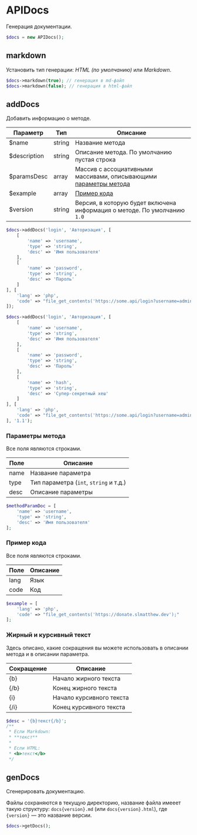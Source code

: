 # APIDocs
Генерация документации.

```php
$docs = new APIDocs();
```

## markdown
Установить тип генерации: *HTML (по умолчанию)* или *Markdown*.

```php
$docs->markdown(true); // генерация в md-файл
$docs->markdown(false); // генерация в html-файл
```

## addDocs
Добавить информацию о методе.

| Параметр     | Тип    | Описание                                                                              |
|--------------|--------|---------------------------------------------------------------------------------------|
| $name        | string | Название метода                                                                       |
| $description | string | Описание метода. По умолчанию пустая строка                                           |
| $paramsDesc  | array  | Массив с ассоциативными массивами, описывающими [параметры метода](#параметры-метода) |
| $example     | array  | [Пример кода](#пример-кода)                                                           |
| $version     | string | Версия, в которую будет включена информация о методе. По умолчанию `1.0`              |

```php
$docs->addDocs('login', 'Авторизация', [
	[
		'name' => 'username',
		'type' => 'string',
		'desc' => 'Имя пользователя'
	],
	[
		'name' => 'password',
		'type' => 'string',
		'desc' => 'Пароль'
	]
], [
	'lang' => 'php',
	'code' => "file_get_contents('https://some.api/login?username=admin&password=123123');"
]);

$docs->addDocs('login', 'Авторизация', [
	[
		'name' => 'username',
		'type' => 'string',
		'desc' => 'Имя пользователя'
	],
	[
		'name' => 'password',
		'type' => 'string',
		'desc' => 'Пароль'
	],
	[
		'name' => 'hash',
		'type' => 'string',
		'desc' => 'Супер-секретный хеш'
	]
], [
	'lang' => 'php',
	'code' => "file_get_contents('https://some.api/login?username=admin&password=123123&hash=pleasedonatetoslmatthew');"
], '1.1');
```

### Параметры метода
Все поля являются строками.

| Поле | Описание                               |
|------|----------------------------------------|
| name | Название параметра                     |
| type | Тип параметра (`int`, `string` и т.д.) |
| desc | Описание параметры                     |

```php
$methodParamDoc = [
	'name' => 'username',
	'type' => 'string',
	'desc' => 'Имя пользователя'
];
```

### Пример кода
Все поля являются строками.

| Поле | Описание |
|------|----------|
| lang | Язык     |
| code | Код      |

```php
$example = [
	'lang' => 'php',
	'code' => "file_get_contents('https://donate.slmatthew.dev');"
];
```

### Жирный и курсивный текст
Здесь описано, какие сокращения вы можете использовать в описании метода и в описании параметра.

| Сокращение | Описание                 |
|------------|--------------------------|
| {b}        | Начало жирного текста    |
| {/b}       | Конец жирного текста     |
| {i}        | Начало курсивного текста |
| {/i}       | Конец курсивного текста  |

```php
$desc = '{b}текст{/b}';
/**
 * Если Markdown:
 * **текст**
 * 
 * Если HTML:
 * <b>текст</b>
 */
```

## genDocs
Сгенерировать документацию.

Файлы сохраняются в текущую директорию, название файла имееет такую структуру: `docs{version}.md` (или `docs{version}.html`), где `{version}` — это название версии.

```php
$docs->getDocs();
```